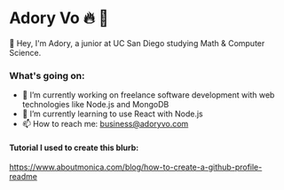 # Adory Vo :fire: :100:
👋 Hey, I'm Adory, a junior at UC San Diego studying Math & Computer Science.

<!--
**AdoryVo/AdoryVo** is a ✨ _special_ ✨ repository because its `README.md` (this file) appears on your GitHub profile.

Here are some ideas to get you started:

- 🌱 I’m currently learning ...
- 👯 I’m looking to collaborate on ...
- 🤔 I’m looking for help with ...
- 💬 Ask me about ...
- 📫 How to reach me: ...
- 😄 Pronouns: ...
- ⚡ Fun fact: ...
-->

### What's going on:
- 🔭 I’m currently working on freelance software development with web technologies like Node.js and MongoDB
- 🌱 I’m currently learning to use React with Node.js
- 📫 How to reach me: business@adoryvo.com

#### Tutorial I used to create this blurb:
https://www.aboutmonica.com/blog/how-to-create-a-github-profile-readme
